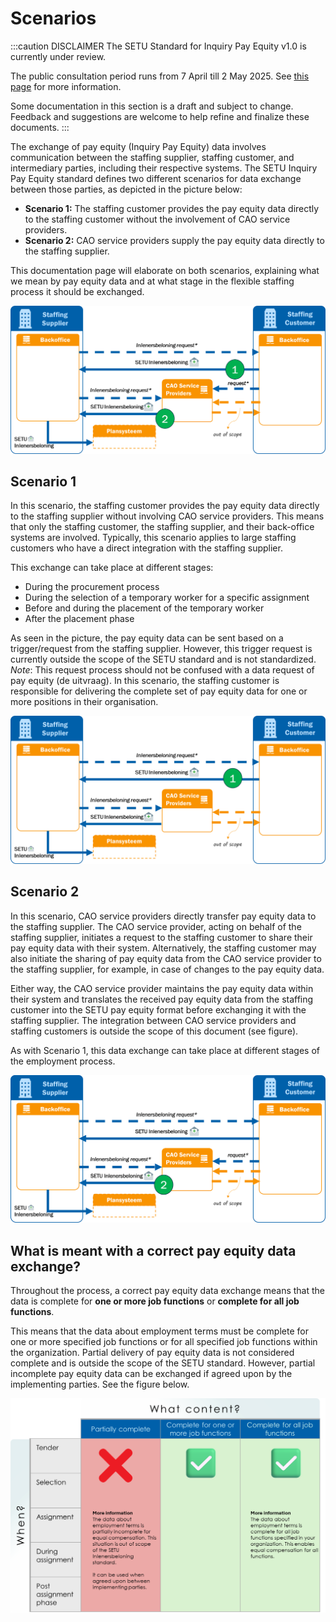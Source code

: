 # Scenarios

:::caution DISCLAIMER
The SETU Standard for Inquiry Pay Equity v1.0 is currently under review.

The public consultation period runs from 7 April till 2 May 2025. See [this page](./public-consultation.md) for more information.

Some documentation in this section is a draft and subject to change. Feedback and suggestions are welcome to help refine and finalize these documents.
:::

The exchange of pay equity (Inquiry Pay Equity) data involves communication between the staffing supplier, staffing customer, and intermediary parties, including their respective systems. The SETU Inquiry Pay Equity standard defines two different scenarios for data exchange between those parties, as depicted in the picture below:

* **Scenario 1:** The staffing customer provides the pay equity data directly to the staffing customer without the involvement of CAO service providers.
* **Scenario 2:** CAO service providers supply the pay equity data directly to the staffing supplier.

This documentation page will elaborate on both scenarios, explaining what we mean by pay equity data and at what stage in the flexible staffing process it should be exchanged.

![Inquiry Pay Equity scenarios](../../static/img/Inlenersbeloning%20scenarios.png)


## Scenario 1

In this scenario, the staffing customer provides the pay equity data directly to the staffing supplier without involving CAO service providers. This means that only the staffing customer, the staffing supplier, and their back-office systems are involved. Typically, this scenario applies to large staffing customers who have a direct integration with the staffing supplier.

This exchange can take place at different stages:

* During the procurement process
* During the selection of a temporary worker for a specific assignment
* Before and during the placement of the temporary worker
* After the placement phase

As seen in the picture, the pay equity data can be sent based on a trigger/request from the staffing supplier. However, this trigger request is currently outside the scope of the SETU standard and is not standardized. *Note*: This request process should not be confused with a data request of pay equity (de uitvraag). In this scenario, the staffing customer is responsible for delivering the complete set of pay equity data for one or more positions in their organisation.

![scenario 1](../../static/img/Scenario%201%20inlenersbeloning.png)

## Scenario 2

In this scenario, CAO service providers directly transfer pay equity data to the staffing supplier. The CAO service provider, acting on behalf of the staffing supplier, initiates a request to the staffing customer to share their pay equity data with their system. Alternatively, the staffing customer may also initiate the sharing of pay equity data from the CAO service provider to the staffing supplier, for example, in case of changes to the pay equity data.

Either way, the CAO service provider maintains the pay equity data within their system and translates the received pay equity data from the staffing customer into the SETU pay equity format before exchanging it with the staffing supplier. The integration between CAO service providers and staffing customers is outside the scope of this document (see figure).

As with Scenario 1, this data exchange can take place at different stages of the employment process.

![scenario 2](../../static/img/Scenario%202.png)

## What is meant with a correct pay equity data exchange?

Throughout the process, a correct pay equity data exchange means that the data is complete for **one or more job functions** or **complete for all job functions**. 

This means that the data about employment terms must be complete for one or more specified job functions or for all specified job functions within the organization. Partial delivery of pay equity data is not considered complete and is outside the scope of the SETU standard. However, partial incomplete pay equity data can be exchanged if agreed upon by the implementing parties. See the figure below. 

![when and what](../../static/img/When%20and%20what%20inlenersbeloning.png)